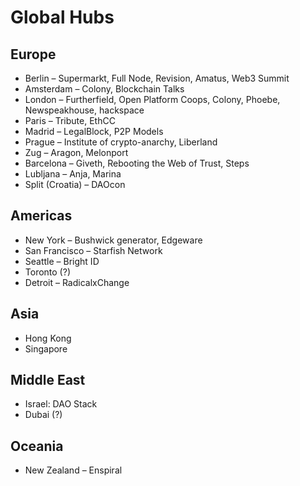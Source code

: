 # Global Hubs

## Europe

* Berlin – Supermarkt, Full Node, Revision, Amatus, Web3 Summit
* Amsterdam – Colony, Blockchain Talks
* London – Furtherfield, Open Platform Coops, Colony, Phoebe, Newspeakhouse, hackspace
* Paris – Tribute, EthCC
* Madrid – LegalBlock, P2P Models
* Prague – Institute of crypto-anarchy, Liberland
* Zug – Aragon, Melonport
* Barcelona – Giveth, Rebooting the Web of Trust, Steps
* Lubljana – Anja, Marina
* Split \(Croatia\) – DAOcon

## Americas

* New York – Bushwick generator, Edgeware
* San Francisco – Starfish Network
* Seattle – Bright ID
* Toronto \(?\)
* Detroit – RadicalxChange

## Asia

* Hong Kong
* Singapore

## Middle East

* Israel: DAO Stack
* Dubai \(?\)

## Oceania

* New Zealand – Enspiral

